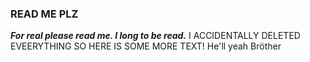 ### READ ME PLZ
***For real please read me. I long to be read.*** I ACCIDENTALLY DELETED EVEERYTHING SO HERE IS SOME MORE TEXT!
He'll yeah Bröther
